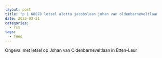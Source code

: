 ```yaml
---
layout: post
title: "p 1 68078 letsel aletta jacobslaan johan van oldenbarneveltlaan aletta jacobslaan etten-leur"
date: 2025-02-21
categories: 
  - rss
tags: 
  - feed
---
```


Ongeval met letsel op Johan van Oldenbarneveltlaan in Etten-Leur
